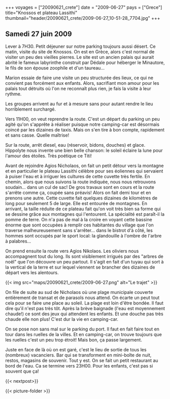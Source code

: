 +++
voyages = ["20090621_crete"]
date = "2009-06-27"
pays = ["Grece"]
title="Knossos et plateau Lassithi"
thumbnail="header/20090621_crete/2009-06-27_10-51-28_7704.jpg"
+++

## Samedi 27 juin 2009

Lever à 7H30. Petit déjeuner sur notre parking toujours aussi désert. Ce matin, visite du site de Knossos. On est en Grèce, alors c'est normal de visiter un peu des vieilles pierres.
Le site est un ancien palais qui aurait abrité le fameux labyrinthe construit par Dédale pour héberger le Minautore, le fils de son épouse zoophile et d'un taureau...

Marion essaie de faire une visite un peu structurée des lieux, ce qui ne convient pas forcément aux enfants. Alors, sacrifiant mon amour pour les palais tout détruits où l'on ne reconnaît plus rien, je fais la visite à leur rythme.

Les groupes arrivent au fur et à mesure sans pour autant rendre le lieu horriblement surchargé.

Vers 11H00, on veut reprendre la route. C'est un départ du parking un peu agité qu'on s'apprête à réaliser puisque notre camping-car est désormais coincé par les dizaines de taxis. Mais on s'en tire à bon compte, rapidement et sans casse. Quelle maîtrise!

Sur la route, arrêt diesel, eau (réservoir, bidons, douches) et glace. Hippolyte nous invente une bien belle chanson: le soleil éclaire la lune pour l'amour des étoiles. Très poétique ce Titi!

Avant de rejoindre Agios Nicholaos, on fait un petit détour vers la montagne et en particulier le plateau Lassithi célèbre pour ses éoliennes qui servaient à puiser l'eau et à irriguer les cultures de cette cuvette très fertile. En chemin, alors que nous suivons la route indiquée, nous nous retrouvons soudain... dans un cul de sac! De gros travaux sont en cours et la route s'arrête comme ça, coupée sans préavis! Alors on fait demi tour et en prenons une autre. Cette cuvette fait quelques dizaines de kilomètres de long pour seulement 5 de large. Elle est entourée de montagnes. En arrivant, la taille réduite de ce plateau fait qu'on voit très bien sa forme qui se dessine grâce aux montagnes qui l'entourent.
La spécialité est paraît-il la pomme de terre. On n'a pas de mal à la croire en voyant cette bassine énorme que sont occupées à remplir ces habitantes du village que l'on traverse malheureusement sans s'arrêter... dans le bistrot d'à côté, les hommes sont occupés par le sport local: la glandouille à l'ombre de l'arbre à palabres...

On prend ensuite la route vers  Agios Nikolaos. Les oliviers nous accompagnent tout du long. Ils sont visiblement irrigués par des "arbres de noël" que l'on découvre un peu partout. Il s'agit en fait d'un tuyau qui sort à la vertical de la terre et sur lequel viennent se brancher des dizaines de départ vers les alentours.

{{< img src="maps/20090621_crete/2009-06-27.png" alt="Le trajet" >}}


On file de suite au sud de Nicholaos où une plage municipale couverte entièrement de transat et de parasols nous attend. On écarte un peut tout cela pour se faire une place au soleil. La plage est loin d'être bondée. Il faut dire qu'il n'est pas très tôt. Après la brève baignade (l'eau est moyennement chaude!) ce sont des jeux qui attendent les enfants. Et une douche pas très chaude elle non plus! C'est dur la vie en camping-car.

On se pose non sans mal sur le parking du port. Il faut en fait faire tout en tour dans les ruelles de la villes. Et en camping-car, on trouve toujours que les ruelles c'est un peu trop étroit! Mais bon, ça passe largement.

Juste en face de là où on est garé, c'est le lieu de sortie de tous les (nombreux) vacanciers. Bar qui se transforment en mini-boîte de nuit, restos, magasins de souvenir. Tout y est. On se fait un petit restaurant au bord de l'eau. Ca se termine vers 23H00. Pour les enfants, c'est pas si souvent que ça!

{{< nextpost>}}

{{< picture-folder  >}}

